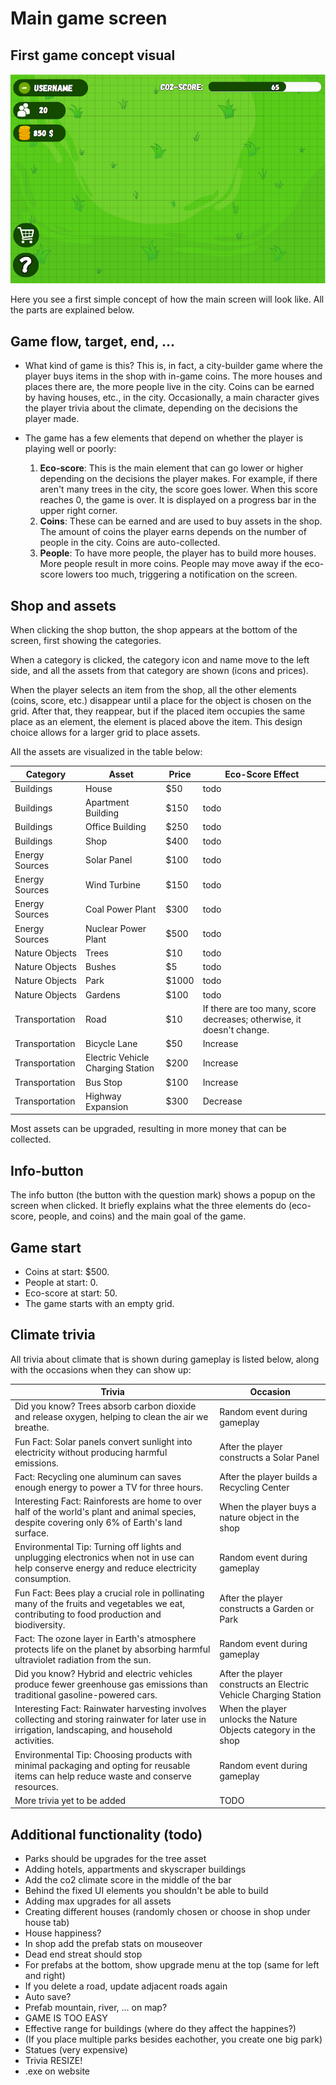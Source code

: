# Main game screen

## First game concept visual
![first game concept visual](src/image.png)

Here you see a first simple concept of how the main screen will look like. All the parts are explained below.

## Game flow, target, end, ...

- What kind of game is this?
    This is, in fact, a city-builder game where the player buys items in the shop with in-game coins. The more houses and places there are, the more people live in the city. Coins can be earned by having houses, etc., in the city. Occasionally, a main character gives the player trivia about the climate, depending on the decisions the player made.

- The game has a few elements that depend on whether the player is playing well or poorly:
    1. **Eco-score**: This is the main element that can go lower or higher depending on the decisions the player makes. For example, if there aren't many trees in the city, the score goes lower. When this score reaches 0, the game is over. It is displayed on a progress bar in the upper right corner.
    2. **Coins**: These can be earned and are used to buy assets in the shop. The amount of coins the player earns depends on the number of people in the city. Coins are auto-collected.
    3. **People**: To have more people, the player has to build more houses. More people result in more coins. People may move away if the eco-score lowers too much, triggering a notification on the screen.

## Shop and assets

When clicking the shop button, the shop appears at the bottom of the screen, first showing the categories.

When a category is clicked, the category icon and name move to the left side, and all the assets from that category are shown (icons and prices).

When the player selects an item from the shop, all the other elements (coins, score, etc.) disappear until a place for the object is chosen on the grid. After that, they reappear, but if the placed item occupies the same place as an element, the element is placed above the item. This design choice allows for a larger grid to place assets.

All the assets are visualized in the table below:

| Category         | Asset                        | Price | Eco-Score Effect                               |
|------------------|------------------------------|-------|-------------------------------------------------|
| Buildings        | House                        | $50   | todo                                            |
| Buildings        | Apartment Building           | $150  | todo                                            |
| Buildings        | Office Building              | $250  | todo                                            |
| Buildings        | Shop                         | $400  | todo                                            |
| Energy Sources   | Solar Panel                  | $100  | todo                                            |
| Energy Sources   | Wind Turbine                 | $150  | todo                                            |
| Energy Sources   | Coal Power Plant             | $300  | todo                                            |
| Energy Sources   | Nuclear Power Plant          | $500  | todo                                            |
| Nature Objects   | Trees                        | $10   | todo                                            |
| Nature Objects   | Bushes                       | $5    | todo                                            |
| Nature Objects   | Park                         | $1000 | todo                                            |
| Nature Objects   | Gardens                      | $100  | todo                                            |
| Transportation   | Road                         | $10   | If there are too many, score decreases; otherwise, it doesn't change. |
| Transportation   | Bicycle Lane                 | $50   | Increase                                        |
| Transportation   | Electric Vehicle Charging Station | $200 | Increase                                        |
| Transportation   | Bus Stop                     | $100  | Increase                                        |
| Transportation   | Highway Expansion            | $300  | Decrease                                        |

Most assets can be upgraded, resulting in more money that can be collected.

## Info-button

The info button (the button with the question mark) shows a popup on the screen when clicked. It briefly explains what the three elements do (eco-score, people, and coins) and the main goal of the game.

## Game start

- Coins at start: $500.
- People at start: 0.
- Eco-score at start: 50.
- The game starts with an empty grid.

## Climate trivia

All trivia about climate that is shown during gameplay is listed below, along with the occasions when they can show up:

| Trivia                                                                                  | Occasion                            |
|-----------------------------------------------------------------------------------------|-------------------------------------|
| Did you know? Trees absorb carbon dioxide and release oxygen, helping to clean the air we breathe. | Random event during gameplay       |
| Fun Fact: Solar panels convert sunlight into electricity without producing harmful emissions. | After the player constructs a Solar Panel |
| Fact: Recycling one aluminum can saves enough energy to power a TV for three hours.       | After the player builds a Recycling Center |
| Interesting Fact: Rainforests are home to over half of the world's plant and animal species, despite covering only 6% of Earth's land surface. | When the player buys a nature object in the shop |
| Environmental Tip: Turning off lights and unplugging electronics when not in use can help conserve energy and reduce electricity consumption. | Random event during gameplay       |
| Fun Fact: Bees play a crucial role in pollinating many of the fruits and vegetables we eat, contributing to food production and biodiversity. | After the player constructs a Garden or Park |
| Fact: The ozone layer in Earth's atmosphere protects life on the planet by absorbing harmful ultraviolet radiation from the sun. | Random event during gameplay       |
| Did you know? Hybrid and electric vehicles produce fewer greenhouse gas emissions than traditional gasoline-powered cars. | After the player constructs an Electric Vehicle Charging Station |
| Interesting Fact: Rainwater harvesting involves collecting and storing rainwater for later use in irrigation, landscaping, and household activities. | When the player unlocks the Nature Objects category in the shop |
| Environmental Tip: Choosing products with minimal packaging and opting for reusable items can help reduce waste and conserve resources. | Random event during gameplay       |
| More trivia yet to be added                                                             | TODO                                |

## Additional functionality (todo)
- Parks should be upgrades for the tree asset
- Adding hotels, appartments and skyscraper buildings
- Add the co2 climate score in the middle of the bar
- Behind the fixed UI elements you shouldn't be able to build
- Adding max upgrades for all assets
- Creating different houses (randomly chosen or choose in shop under house tab)
- House happiness?
- In shop add the prefab stats on mouseover
- Dead end streat should stop
- For prefabs at the bottom, show upgrade menu at the top (same for left and right)
- If you delete a road, update adjacent roads again
- Auto save?
- Prefab mountain, river, ... on map?
- GAME IS TOO EASY
- Effective range for buildings (where do they affect the happines?)
- (If you place multiple parks besides eachother, you create one big park)
- Statues (very expensive)
- Trivia RESIZE!
- .exe on website
